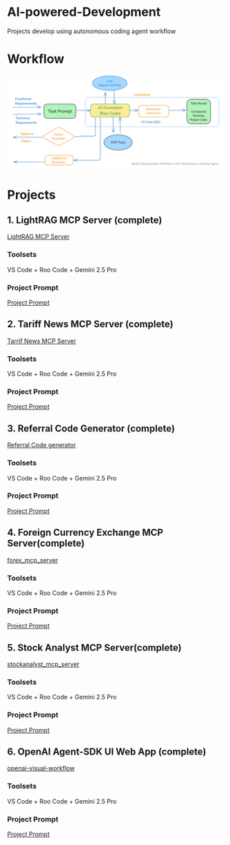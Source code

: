 # AI-powered-Development
Projects develop using autonomous coding agent workflow

# Workflow
![Smart AI Development Workflow](smart_development_workflow_with_Autonomous_coding_agent.png "Smart AI Development Workflow")


# Projects

## 1. LightRAG MCP Server (complete)
[LightRAG MCP Server](lightRAG_MCP_Server)
### Toolsets
VS Code + Roo Code + Gemini 2.5 Pro
### Project Prompt
[Project Prompt](lightRAG_MCP_Server/project_prompt.md)

## 2. Tariff News MCP Server (complete)
[Tarrif News MCP Server](tariff-news-server)
### Toolsets
VS Code + Roo Code + Gemini 2.5 Pro
### Project Prompt
[Project Prompt](tariff-news-server/project_prompt.md)

## 3. Referral Code Generator (complete)
[Referral Code generator](referral_app)
### Toolsets
VS Code + Roo Code + Gemini 2.5 Pro
### Project Prompt
[Project Prompt](referral_app/project_prompt.md)

## 4. Foreign Currency Exchange MCP Server(complete)
[forex_mcp_server](forex_mcp_server)
### Toolsets
VS Code + Roo Code + Gemini 2.5 Pro
### Project Prompt
[Project Prompt](forex_mcp_server/project_prompt.md)

## 5. Stock Analyst MCP Server(complete)
[stockanalyst_mcp_server](stockanalyst_mcp_server)
### Toolsets
VS Code + Roo Code + Gemini 2.5 Pro
### Project Prompt
[Project Prompt](stockanalyst_mcp_server/project_prompt.md)

## 6. OpenAI Agent-SDK UI Web App (complete)
[openai-visual-workflow](openai-visual-workflow)
### Toolsets
VS Code + Roo Code + Gemini 2.5 Pro
### Project Prompt
[Project Prompt](openai-visual-workflow/project_prompt.md)







